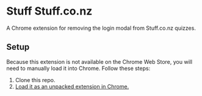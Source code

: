 # Stuff Stuff.co.nz

A Chrome extension for removing the login modal from Stuff.co.nz quizzes.

## Setup

Because this extension is not available on the Chrome Web Store, you will need to manually load it into Chrome. Follow these steps:

1. Clone this repo.
1. [Load it as an unpacked extension in Chrome.](https://developer.chrome.com/docs/extensions/get-started/tutorial/hello-world#load-unpacked)

